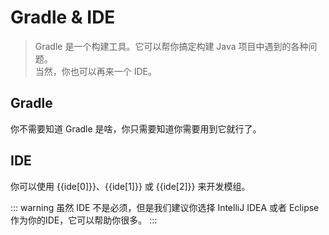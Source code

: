 # Gradle & IDE

> Gradle 是一个构建工具。它可以帮你搞定构建 Java 项目中遇到的各种问题。  
> 当然，你也可以再来一个 IDE。

## Gradle

你不需要知道 Gradle 是啥，你只需要知道你需要用到它就行了。

## IDE

你可以使用 {{ide[0]}}、{{ide[1]}} 或 {{ide[2]}} 来开发模组。

::: warning
虽然 IDE 不是必须，但是我们建议你选择 IntelliJ IDEA 或者 Eclipse 作为你的IDE，它可以帮助你很多。
:::


<script>
export default {
  data() {
    return {
      ide: ["Eclipse","IntelliJ IDEA","VSCode"]
    }
  },
  mounted () {
    this.ide.sort(function() {
    return .5 - Math.random();
});
  }
}
</script>
